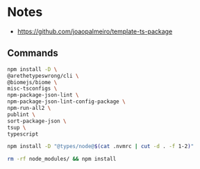 # Notes

- https://github.com/joaopalmeiro/template-ts-package

## Commands

```bash
npm install -D \
@arethetypeswrong/cli \
@biomejs/biome \
misc-tsconfigs \
npm-package-json-lint \
npm-package-json-lint-config-package \
npm-run-all2 \
publint \
sort-package-json \
tsup \
typescript
```

```bash
npm install -D "@types/node@$(cat .nvmrc | cut -d . -f 1-2)"
```

```bash
rm -rf node_modules/ && npm install
```
